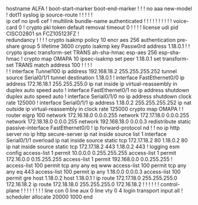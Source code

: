 
hostname ALFA
!
boot-start-marker
boot-end-marker
!
!
!
no aaa new-model
!
dot11 syslog
ip source-route
!
!
!
!
!         
ip cef
no ipv6 cef
!
multilink bundle-name authenticated
!
!
!
!
!
!
!
!
!
!
voice-card 0
!
crypto pki token default removal timeout 0
!
!
!
!
license udi pid CISCO2801 sn FCZ105123FZ
!         
redundancy
!
!
! 
!
crypto isakmp policy 10
 encr aes 256
 authentication pre-share
 group 5
 lifetime 3600
crypto isakmp key Passw0rd address 1.18.0.1
!
!
crypto ipsec transform-set TRANS ah-sha-hmac esp-aes 256 esp-sha-hmac 
!
crypto map OMAPA 10 ipsec-isakmp 
 set peer 1.18.0.1
 set transform-set TRANS 
 match address 100
!
!
!
!         
!
!
interface Tunnel100
 ip address 192.168.18.2 255.255.255.252
 tunnel source Serial0/1/1
 tunnel destination 1.18.0.1
!
interface FastEthernet0/0
 ip address 172.16.18.1 255.255.255.0
 ip nat inside
 ip virtual-reassembly in
 duplex auto
 speed auto
!
interface FastEthernet0/1
 no ip address
 shutdown
 duplex auto
 speed auto
!
interface Serial0/1/0
 no ip address
 shutdown 
 clock rate 125000
!
interface Serial0/1/1
 ip address 1.18.0.2 255.255.255.252
 ip nat outside
 ip virtual-reassembly in
 clock rate 125000
 crypto map OMAPA
!
!
router eigrp 100
 network 172.16.18.0 0.0.0.255
 network 172.17.18.0 0.0.0.255
 network 172.18.18.0 0.0.0.255
 network 192.168.18.0 0.0.0.3
 redistribute static
 passive-interface FastEthernet0/0
!
ip forward-protocol nd
!
!
no ip http server
no ip http secure-server
ip nat inside source list 1 interface Serial0/1/1 overload
ip nat inside source static tcp 172.17.18.2 80 1.18.0.2 80 
ip nat inside source static tcp 172.17.18.2 443 1.18.0.2 443
!
logging esm config
access-list 1 permit 10.0.0.0 0.255.255.255
access-list 1 permit 172.16.0.0 0.15.255.255
access-list 1 permit 192.168.0.0 0.0.255.255
!
access-list 100 permit tcp any any eq www
access-list 100 permit tcp any any eq 443
access-list 100 permit ip any 1.18.0.0 0.0.0.3
access-list 100 permit gre host 1.18.0.2 host 1.18.0.1
!
ip route 172.17.18.0 255.255.255.0 172.16.18.2 
ip route 172.18.18.0 255.255.255.0 172.16.18.2
!
!
!
!
!
!
control-plane
!
!
!
!
!
!
!
!
line con 0
line aux 0
line vty 0 4
 login
 transport input all
!
scheduler allocate 20000 1000
end
